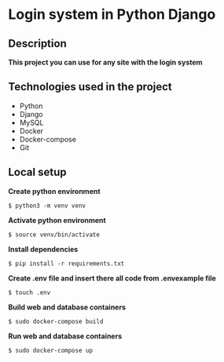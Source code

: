 # Login system in Python Django 

## Description

**This project you can use for any site with the login system**

## Technologies used in the project
- Python
- Django
- MySQL
- Docker
- Docker-compose
- Git

## Local setup

**Create python environment**

```
$ python3 -m venv venv
```

**Activate python environment**

```
$ source venv/bin/activate
```

**Install dependencies**

```
$ pip install -r requirements.txt
```

**Create .env file and insert there all code from .envexample file**

```
$ touch .env
```

**Build web and database containers**

```
$ sudo docker-compose build
```

**Run web and database containers**

```
$ sudo docker-compose up
```